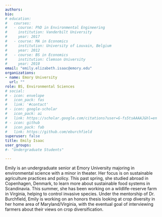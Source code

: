 ```yaml
---
authors:
bio:  
# education:
#   courses:
#   - course: PhD in Environmental Engineering
#     institution: Vanderbilt University
#     year: 2017
#   - course: MA in Economics
#     institution: University of Louvain, Belgium
#     year: 2012
#   - course: BS in Economics 
#     institution: Clemson University
#     year: 2010
email: "emily.elizabeth.isaac@emory.edu"
organizations:
- name: Emory University
  url: ""
role: BS, Environmental Sciences
# social:
# - icon: envelope
#   icon_pack: fas
#   link: '#contact'
# - icon: google-scholar
#   icon_pack: ai
#   link: https://scholar.google.com/citations?user=G-fs5tsAAAAJ&hl=en
# - icon: github
#   icon_pack: fab
#   link: https://github.com/eburchfield
superuser: false
title: Emily Isaac
user_groups:
#- "Undergraduate Students"

---
```


Emily is an undergraduate senior at Emory University majoring in environmental science with a minor in theater. Her focus is on sustainable agriculture practices and policy. This past spring, she studied abroad in Copenhagen, Denmark, to learn more about sustainable food systems in Scandinavia. This summer, she has been working on a wildlife-reserve farm in Virginia, helping to control invasive species. Under the mentorship of Dr. Burchfield, Emily is working on an honors thesis looking at crop diversity in her home area of Maryland/Virginia, with the eventual goal of interviewing farmers about their views on crop diversification.  
